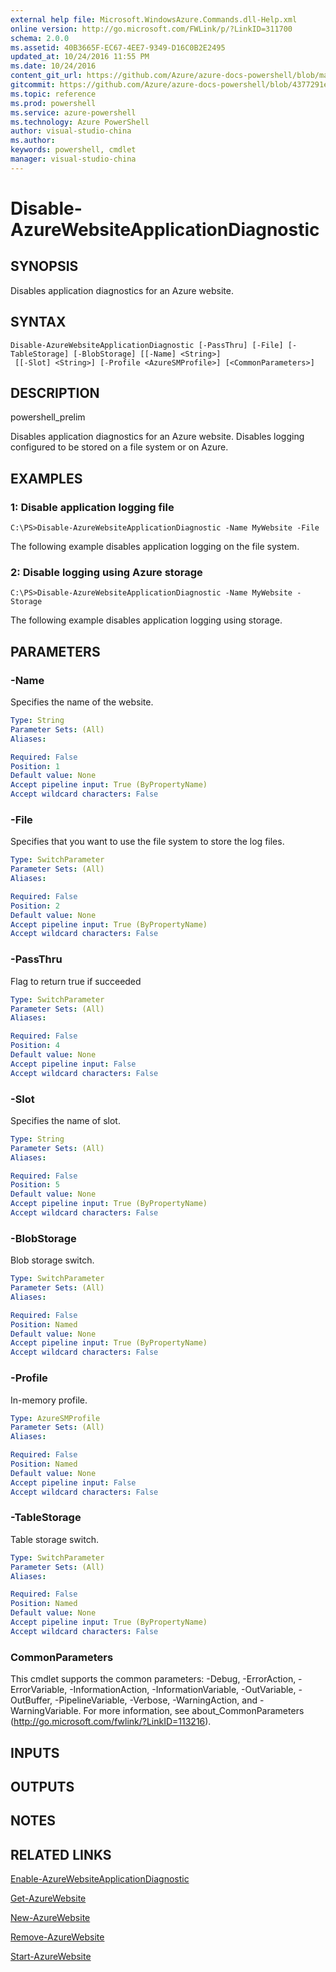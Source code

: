 ```yaml
---
external help file: Microsoft.WindowsAzure.Commands.dll-Help.xml
online version: http://go.microsoft.com/FWLink/p/?LinkID=311700
schema: 2.0.0
ms.assetid: 40B3665F-EC67-4EE7-9349-D16C0B2E2495
updated_at: 10/24/2016 11:55 PM
ms.date: 10/24/2016
content_git_url: https://github.com/Azure/azure-docs-powershell/blob/master/azureps-cmdlets-docs/ServiceManagement/Azure.Compute/v1.6.1/Disable-AzureWebsiteApplicationDiagnostic.md
gitcommit: https://github.com/Azure/azure-docs-powershell/blob/4377291ee360e58e2c1c5d644155daf6a0279055/azureps-cmdlets-docs/ServiceManagement/Azure.Compute/v1.6.1/Disable-AzureWebsiteApplicationDiagnostic.md
ms.topic: reference
ms.prod: powershell
ms.service: azure-powershell
ms.technology: Azure PowerShell
author: visual-studio-china
ms.author: 
keywords: powershell, cmdlet
manager: visual-studio-china
---
```


# Disable-AzureWebsiteApplicationDiagnostic

## SYNOPSIS
Disables application diagnostics for an Azure website.

## SYNTAX

```
Disable-AzureWebsiteApplicationDiagnostic [-PassThru] [-File] [-TableStorage] [-BlobStorage] [[-Name] <String>]
 [[-Slot] <String>] [-Profile <AzureSMProfile>] [<CommonParameters>]
```

## DESCRIPTION
powershell_prelim

Disables application diagnostics for an Azure website.
Disables logging configured to be stored on a file system or on Azure.

## EXAMPLES

### 1:  Disable application logging file
```
C:\PS>Disable-AzureWebsiteApplicationDiagnostic -Name MyWebsite -File
```

The following example disables application logging on the file system.

### 2:  Disable logging using Azure storage
```
C:\PS>Disable-AzureWebsiteApplicationDiagnostic -Name MyWebsite -Storage
```

The following example disables application logging using storage.

## PARAMETERS

### -Name
Specifies the name of the website.

```yaml
Type: String
Parameter Sets: (All)
Aliases: 

Required: False
Position: 1
Default value: None
Accept pipeline input: True (ByPropertyName)
Accept wildcard characters: False
```

### -File
Specifies that you want to use the file system to store the log files.

```yaml
Type: SwitchParameter
Parameter Sets: (All)
Aliases: 

Required: False
Position: 2
Default value: None
Accept pipeline input: True (ByPropertyName)
Accept wildcard characters: False
```

### -PassThru
Flag to return true if succeeded

```yaml
Type: SwitchParameter
Parameter Sets: (All)
Aliases: 

Required: False
Position: 4
Default value: None
Accept pipeline input: False
Accept wildcard characters: False
```

### -Slot
Specifies the name of slot.

```yaml
Type: String
Parameter Sets: (All)
Aliases: 

Required: False
Position: 5
Default value: None
Accept pipeline input: True (ByPropertyName)
Accept wildcard characters: False
```

### -BlobStorage
Blob storage switch.

```yaml
Type: SwitchParameter
Parameter Sets: (All)
Aliases: 

Required: False
Position: Named
Default value: None
Accept pipeline input: True (ByPropertyName)
Accept wildcard characters: False
```

### -Profile
In-memory profile.

```yaml
Type: AzureSMProfile
Parameter Sets: (All)
Aliases: 

Required: False
Position: Named
Default value: None
Accept pipeline input: False
Accept wildcard characters: False
```

### -TableStorage
Table storage switch.

```yaml
Type: SwitchParameter
Parameter Sets: (All)
Aliases: 

Required: False
Position: Named
Default value: None
Accept pipeline input: True (ByPropertyName)
Accept wildcard characters: False
```

### CommonParameters
This cmdlet supports the common parameters: -Debug, -ErrorAction, -ErrorVariable, -InformationAction, -InformationVariable, -OutVariable, -OutBuffer, -PipelineVariable, -Verbose, -WarningAction, and -WarningVariable. For more information, see about_CommonParameters (http://go.microsoft.com/fwlink/?LinkID=113216).

## INPUTS

## OUTPUTS

## NOTES

## RELATED LINKS

[Enable-AzureWebsiteApplicationDiagnostic](xref:ServiceManagement/Azure.Compute/v1.6.1/Enable-AzureWebsiteApplicationDiagnostic.md)

[Get-AzureWebsite](xref:ServiceManagement/Azure.Compute/v1.6.1/Get-AzureWebsite.md)

[New-AzureWebsite](xref:ServiceManagement/Azure.Compute/v1.6.1/New-AzureWebsite.md)

[Remove-AzureWebsite](xref:ServiceManagement/Azure.Compute/v1.6.1/Remove-AzureWebsite.md)

[Start-AzureWebsite](xref:ServiceManagement/Azure.Compute/v1.6.1/Start-AzureWebsite.md)


